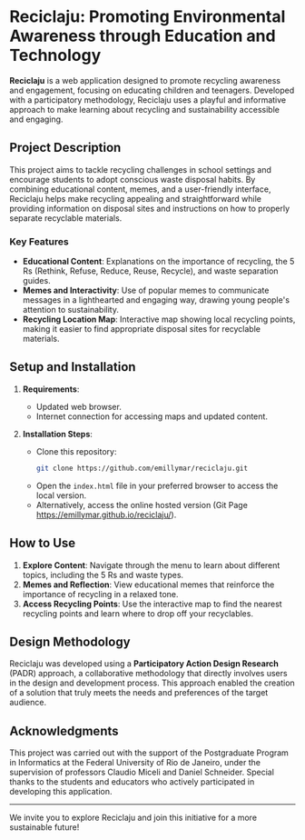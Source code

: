 # Reciclaju: Promoting Environmental Awareness through Education and Technology

**Reciclaju** is a web application designed to promote recycling awareness and engagement, focusing on educating children and teenagers. Developed with a participatory methodology, Reciclaju uses a playful and informative approach to make learning about recycling and sustainability accessible and engaging.

## Project Description

This project aims to tackle recycling challenges in school settings and encourage students to adopt conscious waste disposal habits. By combining educational content, memes, and a user-friendly interface, Reciclaju helps make recycling appealing and straightforward while providing information on disposal sites and instructions on how to properly separate recyclable materials.

### Key Features

- **Educational Content**: Explanations on the importance of recycling, the 5 Rs (Rethink, Refuse, Reduce, Reuse, Recycle), and waste separation guides.
- **Memes and Interactivity**: Use of popular memes to communicate messages in a lighthearted and engaging way, drawing young people's attention to sustainability.
- **Recycling Location Map**: Interactive map showing local recycling points, making it easier to find appropriate disposal sites for recyclable materials.

## Setup and Installation

1. **Requirements**:
   - Updated web browser.
   - Internet connection for accessing maps and updated content.
   
2. **Installation Steps**:
   - Clone this repository: 
     ```bash
     git clone https://github.com/emillymar/reciclaju.git
     ```
   - Open the `index.html` file in your preferred browser to access the local version.
   - Alternatively, access the online hosted version (Git Page https://emillymar.github.io/reciclaju/).

## How to Use

1. **Explore Content**: Navigate through the menu to learn about different topics, including the 5 Rs and waste types.
2. **Memes and Reflection**: View educational memes that reinforce the importance of recycling in a relaxed tone.
3. **Access Recycling Points**: Use the interactive map to find the nearest recycling points and learn where to drop off your recyclables.

## Design Methodology

Reciclaju was developed using a **Participatory Action Design Research** (PADR) approach, a collaborative methodology that directly involves users in the design and development process. This approach enabled the creation of a solution that truly meets the needs and preferences of the target audience.

## Acknowledgments

This project was carried out with the support of the Postgraduate Program in Informatics at the Federal University of Rio de Janeiro, under the supervision of professors Claudio Miceli and Daniel Schneider. Special thanks to the students and educators who actively participated in developing this application.

---

We invite you to explore Reciclaju and join this initiative for a more sustainable future!
 
